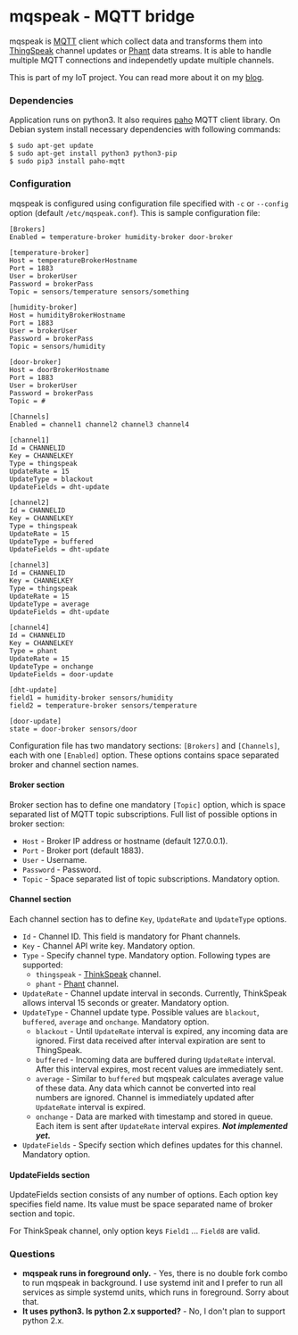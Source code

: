 # mqspeak - MQTT bridge

mqspeak is [MQTT](http://mqtt.org/) client which collect data and transforms
them into [ThingSpeak](https://thingspeak.com/) channel updates or [Phant](http://phant.io/)
data streams. It is able to handle multiple MQTT connections and independetly update
multiple channels.

This is part of my IoT project. You can
read more about it on my [blog](http://buben19.blogspot.com/).

### Dependencies

Application runs on python3. It also requires [paho](https://www.eclipse.org/paho/clients/python/)
MQTT client library. On Debian system install necessary dependencies with
following commands:

    $ sudo apt-get update
    $ sudo apt-get install python3 python3-pip
    $ sudo pip3 install paho-mqtt

### Configuration

mqspeak is configured using configuration file specified with `-c` or `--config`
option (default `/etc/mqspeak.conf`). This is sample configuration file:

    [Brokers]
    Enabled = temperature-broker humidity-broker door-broker

    [temperature-broker]
    Host = temperatureBrokerHostname
    Port = 1883
    User = brokerUser
    Password = brokerPass
    Topic = sensors/temperature sensors/something

    [humidity-broker]
    Host = humidityBrokerHostname
    Port = 1883
    User = brokerUser
    Password = brokerPass
    Topic = sensors/humidity

    [door-broker]
    Host = doorBrokerHostname
    Port = 1883
    User = brokerUser
    Password = brokerPass
    Topic = #

    [Channels]
    Enabled = channel1 channel2 channel3 channel4

    [channel1]
    Id = CHANNELID
    Key = CHANNELKEY
    Type = thingspeak
    UpdateRate = 15
    UpdateType = blackout
    UpdateFields = dht-update

    [channel2]
    Id = CHANNELID
    Key = CHANNELKEY
    Type = thingspeak
    UpdateRate = 15
    UpdateType = buffered
    UpdateFields = dht-update

    [channel3]
    Id = CHANNELID
    Key = CHANNELKEY
    Type = thingspeak
    UpdateRate = 15
    UpdateType = average
    UpdateFields = dht-update

    [channel4]
    Id = CHANNELID
    Key = CHANNELKEY
    Type = phant
    UpdateRate = 15
    UpdateType = onchange
    UpdateFields = door-update

    [dht-update]
    field1 = humidity-broker sensors/humidity
    field2 = temperature-broker sensors/temperature

    [door-update]
    state = door-broker sensors/door

Configuration file has two mandatory sections: `[Brokers]` and `[Channels]`, each with
one `[Enabled]` option. These options contains space separated broker and channel
section names.

#### Broker section

Broker section has to define one mandatory `[Topic]` option, which is space separated
list of MQTT topic subscriptions. Full list of possible options in broker section:

- `Host` - Broker IP address or hostname (default 127.0.0.1).
- `Port` - Broker port (default 1883).
- `User` - Username.
- `Password` - Password.
- `Topic` - Space separated list of topic subscriptions. Mandatory option.

#### Channel section

Each channel section has to define `Key`, `UpdateRate` and `UpdateType` options.

- `Id` - Channel ID. This field is mandatory for Phant channels.
- `Key` - Channel API write key. Mandatory option.
- `Type` - Specify channel type. Mandatory option. Following types are supported:
  - `thingspeak` - [ThinkSpeak](https://thingspeak.com/) channel.
  - `phant` - [Phant](http://phant.io/) channel.
- `UpdateRate` - Channel update interval in seconds. Currently, ThinkSpeak allows
  interval 15 seconds or greater. Mandatory option.
- `UpdateType` - Channel update type. Possible values are `blackout`, `buffered`,
  `average` and `onchange`. Mandatory option.
  - `blackout` - Until `UpdateRate` interval is expired, any incoming data are
    ignored. First data received after interval expiration are sent to ThingSpeak.
  - `buffered` - Incoming data are buffered during `UpdateRate` interval. After
    this interval expires, most recent values are immediately sent.
  - `average` - Similar to `buffered` but mqspeak calculates average value of these
    data. Any data which cannot be converted into real numbers are ignored. Channel
    is immediately updated after `UpdateRate` interval is expired.
  - `onchange` - Data are marked with timestamp and stored in queue. Each item is
    sent after `UpdateRate` interval expires. **_Not implemented yet._**
- `UpdateFields` - Specify section which defines updates for this channel. Mandatory option.

#### UpdateFields section

UpdateFields section consists of any number of options. Each option key specifies
field name. Its value must be space separated name of broker section and topic.

For ThinkSpeak channel, only option keys `Field1` ... `Field8` are valid.

### Questions

- **mqspeak runs in foreground only.** - Yes, there is no double fork combo to run
  mqspeak in background. I use systemd init and I prefer to run all services as simple
  systemd units, which runs in foreground. Sorry about that.
- **It uses python3. Is python 2.x supported?** - No, I don't plan to support python 2.x.
